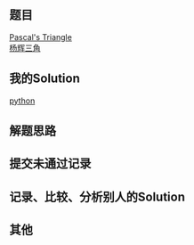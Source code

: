 ## 题目

[Pascal's Triangle](https://leetcode.com/problems/pascals-triangle/) <br/> [杨辉三角](https://leetcode-cn.com/problems/pascals-triangle/)

## 我的Solution

[python](../118/118_pascals_triangle.py)

## 解题思路

## 提交未通过记录

## 记录、比较、分析别人的Solution

## 其他

